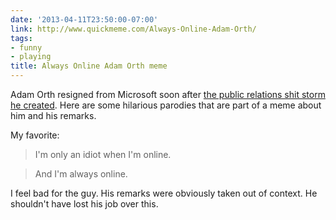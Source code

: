 ```yaml
---
date: '2013-04-11T23:50:00-07:00'
link: http://www.quickmeme.com/Always-Online-Adam-Orth/
tags:
- funny
- playing
title: Always Online Adam Orth meme
---
```


Adam Orth resigned from Microsoft soon after [the public relations shit storm he created](http://arstechnica.com/gaming/2013/04/adam-always-online-orth-no-longer-employed-at-microsoft/). Here are some hilarious parodies that are part of a meme about him and his remarks.

My favorite:

>I'm only an idiot when I'm online.

>And I'm always online.

I feel bad for the guy. His remarks were obviously taken out of context. He shouldn't have lost his job over this.
